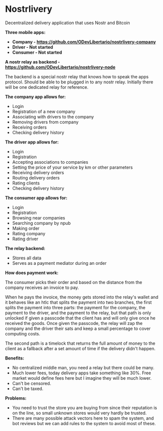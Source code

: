 # Nostrlivery
Decentralized delivery application that uses Nostr and Bitcoin

**Three mobile apps:**
- **Company - https://github.com/ODevLibertario/nostrlivery-company**
- **Driver - Not started**
- **Consumer - Not started**

**A nostr relay as backend - https://github.com/ODevLibertario/nostrlivery-node**

The backend is a special nostr relay that knows how to speak the apps protocol. Should be able to be plugged in to any nostr relay. Initially there will be one dedicated relay for reference.

**The company app allows for:**
- Login
- Registration of a new company
- Associating with drivers to the company
- Removing drivers from company
- Receiving orders
- Checking delivery history

**The driver app allows for:**
- Login
- Registration
- Accepting associations to companies
- Setting the price of your service by km or other parameters
- Receiving delivery orders
- Routing delivery orders
- Rating clients
- Checking delivery history

**The consumer app allows for:**
- Login
- Registration 
- Browsing near companies
- Searching company by npub
- Making order
- Rating company 
- Rating driver

**The relay backend:**
- Stores all data
- Serves as a payment mediator during an order

**How does payment work:**

The consumer picks their order and based on the distance from the company receives an invoice to pay.

When he pays the invoice, the money gets stored into the relay's wallet and it behaves like an htlc that splits the payment into two branches, the first splits the payment into three parts: the payment for the company, the payment to the driver, and the payment to the relay, but that path is only unlocked if given a passcode that the client has and will only give once he received the goods. Once given the passcode, the relay will zap the company and the driver their sats and keep a small percentage to cover computing costs.

The second path is a timelock that returns the full amount of money to the client as a fallback after a set amount of time if the delivery didn't happen.

**Benefits:**
- No centralized middle man, you need a relay but there could be many.
- Much lower fees, today delivery apps take something like 30%. Free market would define fees here but I imagine they will be much lower.
- Can't be censored.
- Can't be taxed.

**Problems:**
- You need to trust the store you are buying from since their reputation is on the line, so small unknown stores would very hardly be trusted.
- There are many possible attack vectors here to spam the system, and bot reviews but we can add rules to the system to avoid most of these.
